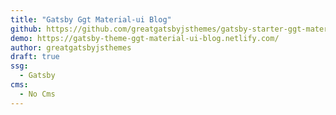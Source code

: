 ```yaml
---
title: "Gatsby Ggt Material-ui Blog"
github: https://github.com/greatgatsbyjsthemes/gatsby-starter-ggt-material-ui-blog
demo: https://gatsby-theme-ggt-material-ui-blog.netlify.com/
author: greatgatsbyjsthemes
draft: true
ssg:
  - Gatsby
cms:
  - No Cms
---
```

